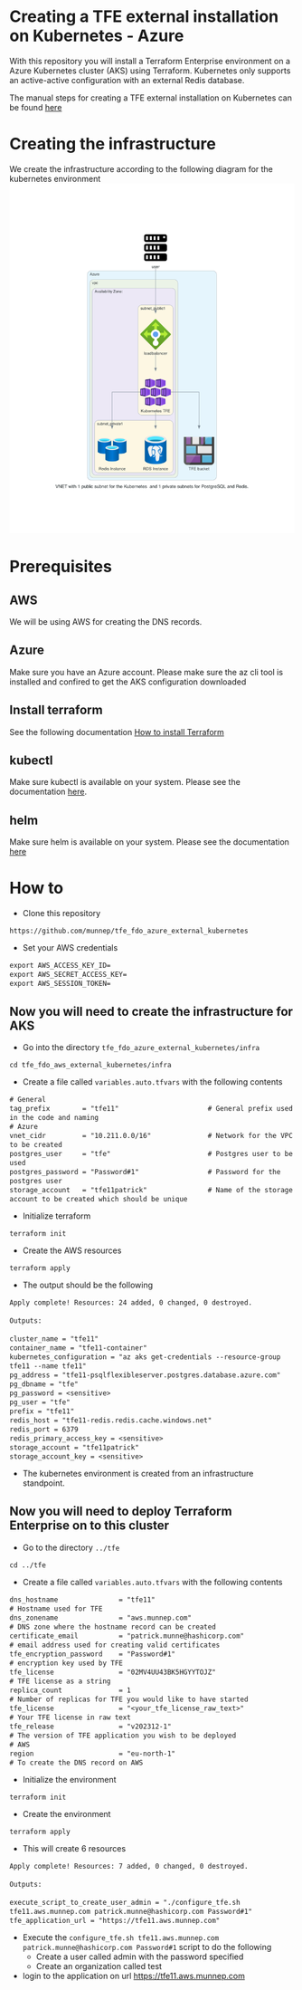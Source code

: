 # Creating a TFE external installation on Kubernetes - Azure  

With this repository you will install a Terraform Enterprise environment on a Azure Kubernetes cluster (AKS) using Terraform. Kubernetes only supports an active-active configuration with an external Redis database. 

The manual steps for creating a TFE external installation on Kubernetes can be found [here](manual_steps/README.md)

# Creating the infrastructure

We create the infrastructure according to the following diagram for the kubernetes environment
![](diagram/diagram_tfe_fdo_azure_external_kubernetes.png)  

# Prerequisites
## AWS
We will be using AWS for creating the DNS records. 

## Azure
Make sure you have an Azure account. Please make sure the az cli tool is installed and confired to get the AKS configuration downloaded

## Install terraform  
See the following documentation [How to install Terraform](https://learn.hashicorp.com/tutorials/terraform/install-cli)

## kubectl
Make sure kubectl is available on your system. Please see the documentation [here](https://kubernetes.io/docs/tasks/tools/).

## helm
Make sure helm is available on your system. Please see the documentation [here](https://helm.sh/docs/intro/install/)

# How to

- Clone this repository
```
https://github.com/munnep/tfe_fdo_azure_external_kubernetes
```
- Set your AWS credentials
```
export AWS_ACCESS_KEY_ID=
export AWS_SECRET_ACCESS_KEY=
export AWS_SESSION_TOKEN=
```

## Now you will need to create the infrastructure for AKS
- Go into the directory `tfe_fdo_azure_external_kubernetes/infra`
```
cd tfe_fdo_aws_external_kubernetes/infra
```
- Create a file called `variables.auto.tfvars` with the following contents
```
# General
tag_prefix        = "tfe11"                      # General prefix used in the code and naming
# Azure    
vnet_cidr         = "10.211.0.0/16"              # Network for the VPC to be created
postgres_user     = "tfe"                        # Postgres user to be used 
postgres_password = "Password#1"                 # Password for the postgres user
storage_account   = "tfe11patrick"               # Name of the storage account to be created which should be unique
``````
- Initialize terraform
```
terraform init
```
- Create the AWS resources
```
terraform apply
```
- The output should be the following
```
Apply complete! Resources: 24 added, 0 changed, 0 destroyed.

Outputs:

cluster_name = "tfe11"
container_name = "tfe11-container"
kubernetes_configuration = "az aks get-credentials --resource-group tfe11 --name tfe11"
pg_address = "tfe11-psqlflexibleserver.postgres.database.azure.com"
pg_dbname = "tfe"
pg_password = <sensitive>
pg_user = "tfe"
prefix = "tfe11"
redis_host = "tfe11-redis.redis.cache.windows.net"
redis_port = 6379
redis_primary_access_key = <sensitive>
storage_account = "tfe11patrick"
storage_account_key = <sensitive>
```
- The kubernetes environment is created from an infrastructure standpoint.   

## Now you will need to deploy Terraform Enterprise on to this cluster

- Go to the directory `../tfe`
```
cd ../tfe
```
- Create a file called `variables.auto.tfvars` with the following contents
```
dns_hostname               = "tfe11"                                   # Hostname used for TFE
dns_zonename               = "aws.munnep.com"                          # DNS zone where the hostname record can be created
certificate_email          = "patrick.munne@hashicorp.com"             # email address used for creating valid certificates
tfe_encryption_password    = "Password#1"                              # encryption key used by TFE
tfe_license                = "02MV4UU43BK5HGYYTOJZ"                    # TFE license as a string
replica_count              = 1                                         # Number of replicas for TFE you would like to have started
tfe_license                = "<your_tfe_license_raw_text>"             # Your TFE license in raw text
tfe_release                = "v202312-1"                               # The version of TFE application you wish to be deployed   
# AWS
region                     = "eu-north-1"                              # To create the DNS record on AWS          
```
- Initialize the environment
```
terraform init
```
- Create the environment
```
terraform apply
```
- This will create 6 resources
```
Apply complete! Resources: 7 added, 0 changed, 0 destroyed.

Outputs:

execute_script_to_create_user_admin = "./configure_tfe.sh tfe11.aws.munnep.com patrick.munne@hashicorp.com Password#1"
tfe_application_url = "https://tfe11.aws.munnep.com"
```
- Execute the `configure_tfe.sh tfe11.aws.munnep.com patrick.munne@hashicorp.com Password#1` script to do the following
  - Create a user called admin with the password specified
  - Create an organization called test
- login to the application on url https://tfe11.aws.munnep.com




